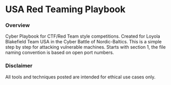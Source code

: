 # USA Red Teaming Playbook
### Overview
Cyber Playbook for CTF/Red Team style competitions. Created for Loyola Blakefield Team USA in the Cyber Battle of Nordic-Baltics. This is a simple step by step for attacking vulnerable machines. Starts with section 1, the file naming convention is based on open port numbers.


### Disclaimer
All tools and techniques posted are intended for ethical use cases only.
